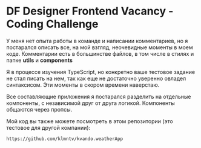 # DF Designer Frontend Vacancy - Coding Challenge

У меня нет опыта работы в команде и написании комментариев, но я постарался описать все, на мой взгляд, неочевидные моменты в моем коде. Комментарии есть в большинстве файлов, в том числе в стилях и папке **utils** и **components**

Я в процессе изучения TypeScript, но конкретно ваше тестовое задание не стал писать на нем, так как еще не достаточно уверенно овладел синтаксисом. Эти моменты в скором времени наверстаю. 

Все составляющие приложения я постарался разделить на отдельные компоненты, с независимой друг от друга логикой. Компоненты общаются через пропсы.

Мой код вы также можете посмотреть в этом репозитории (это тестовое для другой компании):

`https://github.com/klmntv/kvando.weatherApp`


